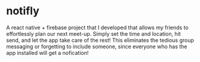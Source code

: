 # notifly
A react native + firebase project that I developed that allows my friends to effortlessly plan our next meet-up. 
Simply set the time and location, hit send, and let the app take care of the rest!
This eliminates the tedious group messaging or forgetting to include someone, since everyone who has the app installed will get a nofication!
